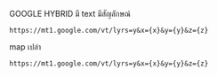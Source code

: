 GOOGLE HYBRID
มี text มีสัญลักษณ์
```
https://mt1.google.com/vt/lyrs=y&x={x}&y={y}&z={z}
```
map เปล่า
```
https://mt1.google.com/vt/lyrs=y&x={x}&y={y}&z={z}
```